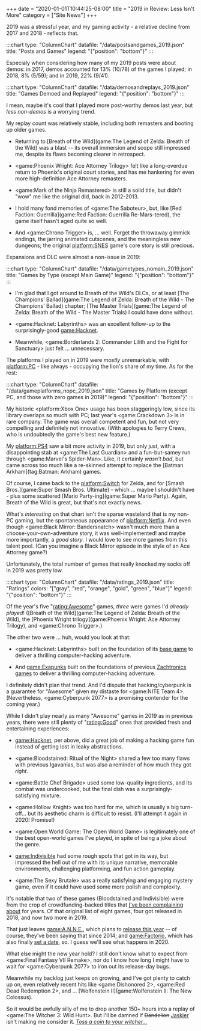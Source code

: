 +++
date = "2020-01-01T10:44:25-08:00"
title = "2019 in Review: Less Isn't More"
category = ["Site News"]
+++

2019 was a stressful year, and my gaming activity - a relative decline from 2017 and 2018 - reflects that.

:::chart
type: "ColumnChart"
datafile: "/data/postsandgames_2019.json"
title: "Posts and Games"
legend: "{\"position\": \"bottom\"}"
:::

Especialy when considering how many of my 2019 posts were about demos: in 2017, demos accounted for 13\% (10/78) of the games I played; in 2018, 8\% (5/59); and in 2019, 22\% (9/41).

:::chart
type: "ColumnChart"
datafile: "/data/demosandreplays_2019.json"
title: "Games Demoed and Replayed"
legend: "{\"position\": \"bottom\"}"
:::

I mean, maybe it's cool that I played more post-worthy demos last year, but <i>less non-demos</i> is a worrying trend.

My replay count was relatively stable, including both remasters and booting up older games.

* Returning to [Breath of the Wild](game:The Legend of Zelda: Breath of the Wild) was a blast -- its overall immersion and scope still impressed me, despite its flaws becoming clearer in retrospect.

* <game:Phoenix Wright: Ace Attorney Trilogy> felt like a long-overdue return to Phoenix's original court stories, and has me hankering for even more high-definition Ace Attorney remasters.

* <game:Mark of the Ninja Remastered> is still a solid title, but didn't "wow" me like the original did, back in 2012-2013.

* I hold many fond memories of <game:The Saboteur>, but, like [Red Faction: Guerrilla](game:Red Faction: Guerrilla Re-Mars-tered), the game itself hasn't aged quite so well.

* And <game:Chrono Trigger> is, ... well.  Forget the throwaway gimmick endings, the jarring animated cutscenes, and the meaningless new dungeons; the original <platform:SNES> game's core story is still precious.

Expansions and DLC were almost a non-issue in 2019:

:::chart
type: "ColumnChart"
datafile: "/data/gametypes_nomain_2019.json"
title: "Games by Type (except Main Game)"
legend: "{\"position\": \"bottom\"}"
:::

* I'm glad that I got around to Breath of the Wild's DLCs, or at least [The Champions' Ballad](game:The Legend of Zelda: Breath of the Wild - The Champions' Ballad) chapter; [The Master Trials](game:The Legend of Zelda: Breath of the Wild - The Master Trials) I could have done without.

* <game:Hacknet: Labyrinths> was an excellent follow-up to the surprisingly-good <game:Hacknet>.

* Meanwhile, <game:Borderlands 2: Commander Lilith and the Fight for Sanctuary> just felt ... unnecessary.

The platforms I played on in 2019 were <i>mostly</i> unremarkable, with <platform:PC> - like always - occupying the lion's share of my time.  As for the rest:

:::chart
type: "ColumnChart"
datafile: "/data/gameplatforms_nopc_2019.json"
title: "Games by Platform (except PC, and those with zero games in 2019)"
legend: "{\"position\": \"bottom\"}"
:::

My historic <platform:Xbox One> usage has been staggeringly low, since its library overlaps so much with PC; last year's <game:Crackdown 3> is in rare company.  The game was overall competent and fun, but not very compelling and definitely not innovative.  (With apologies to Terry Crews, who is undoubtedly the game's best new feature.)

My <platform:PS4> saw a bit more activity in 2019, but only just, with a disappointing stab at <game:The Last Guardian> and a fun-but-samey run through <game:Marvel's Spider-Man>.  Like, it certainly <i>wasn't bad</i>, but came across too much like a re-skinned attempt to replace the [Batman Arkham](tag:Batman: Arkham) games.

Of course, I came back to the <platform:Switch> for Zelda, and for [Smash Bros.](game:Super Smash Bros. Ultimate) - which ... maybe I shouldn't have - plus some scattered [Mario Party-ing](game:Super Mario Party).  Again, Breath of the Wild is great, but that's not exactly news.

What's <i>interesting</i> on that chart isn't the sparse wasteland that is my non-PC gaming, but the spontaneous appearance of <platform:Netflix>.  And even though <game:Black Mirror: Bandersnatch> wasn't much more than a choose-your-own-adventure story, it was well-implemented! and maybe more importantly, a <i>good story</i>.  I would love to see more games from this talent pool.  (Can you imagine a Black Mirror episode in the style of an Ace Attorney game?)

Unfortunately, the total number of games that really knocked my socks off in 2019 was pretty low.

:::chart
type: "ColumnChart"
datafile: "/data/ratings_2019.json"
title: "Ratings"
colors: "[\"gray\", \"red\", \"orange\", \"gold\", \"green\", \"blue\"]"
legend: "{\"position\": \"bottom\"}"
:::

Of the year's five "<rating:Awesome>" games, <i>three</i> were games I'd <i>already played</i>!  ([Breath of the Wild](game:The Legend of Zelda: Breath of the Wild), the [Phoenix Wright trilogy](game:Phoenix Wright: Ace Attorney Trilogy), and <game:Chrono Trigger>.)

The other two were ... huh, would you look at that:

* <game:Hacknet: Labyrinths> built on the foundation of its [base game](game:Hacknet) to deliver a thrilling computer-hacking adventure.

* And <game:Exapunks> built on the foundations of previous [Zachtronics games](tag:Zachtronics) to deliver a thrilling computer-hacking adventure.

I definitely didn't plan that trend.  And I'd dispute that hacking/cyberpunk is a guarantee for "Awesome" given my distaste for <game:NITE Team 4>.  (Nevertheless, <game:Cyberpunk 2077> is a promising contender for the coming year.)

While I didn't play nearly as many "Awesome" games in 2019 as in previous years, there were still plenty of "<rating:Good>" ones that provided fresh and entertaining experiences:

* <game:Hacknet>, per above, did a great job of making a hacking game fun instead of getting lost in leaky abstractions.

* <game:Bloodstained: Ritual of the Night> shared a few too many flaws with previous Igavanias, but was also a reminder of how much they got <i>right</i>.

* <game:Battle Chef Brigade> used some low-quality ingredients, and its combat was undercooked, but the final dish was a surprisingly-satisfying mixture.

* <game:Hollow Knight> was too hard for me, which is usually a big turn-off... but its aesthetic charm is difficult to resist.  (I'll attempt it again in 2020!  Promise!)

* <game:Open World Game: The Open World Game> is legitimately one of the best open-world games I've played, in spite of being a joke about the genre.

* <game:Indivisible> had some rough spots that got in its way, but impressed the hell out of me with its unique narrative, memorable environments, challenging platforming, and fun action gameplay.

* <game:The Sexy Brutale> was a really satisfying and engaging mystery game, even if it could have used some more polish and complexity.

It's notable that two of these games (Bloodstained and Indivisible) were from the crop of crowdfunding-backed titles that [I've been complaining about](%site.BaseURL%2018/01/21/early-access-late-release/) for years.  Of that original list of eight games, four got released in 2018, and now two more in 2019.

That just leaves <game:A.N.N.E.>, which plans to <a href="https://www.kickstarter.com/projects/1445624543/anne/posts/2719376">release this year</a> -- of course, they've been saying that since 2014; and <game:Factorio>, which has also finally <a href="https://factorio.com/blog/post/fff-321">set a date</a>, so.  I guess we'll see what happens in 2020.

What else might the new year hold?  I still don't know what to expect from <game:Final Fantasy VII Remake>, nor do I know how long I might have to wait for <game:Cyberpunk 2077> to iron out its release-day bugs.

Meanwhile my backlog just keeps on growing, and I've got plenty to catch up on, even relatively recent hits like <game:Dishonored 2>, <game:Red Dead Redemption 2>, and ... [Wolfenstein II](game:Wolfenstein II: The New Colossus).

So it would be awfully silly of me to drop another 150+ hours into a replay of <game:The Witcher 3: Wild Hunt>.  But I'll be damned if <s>Dandelion</s> <a href="https://witcher.fandom.com/wiki/Dandelion/Netflix_series">Jaskier</a> isn't making me consider it.  <i><a href="https://knowyourmeme.com/memes/toss-a-coin-to-your-witcher">Toss a coin to your witcher...</a></i>
